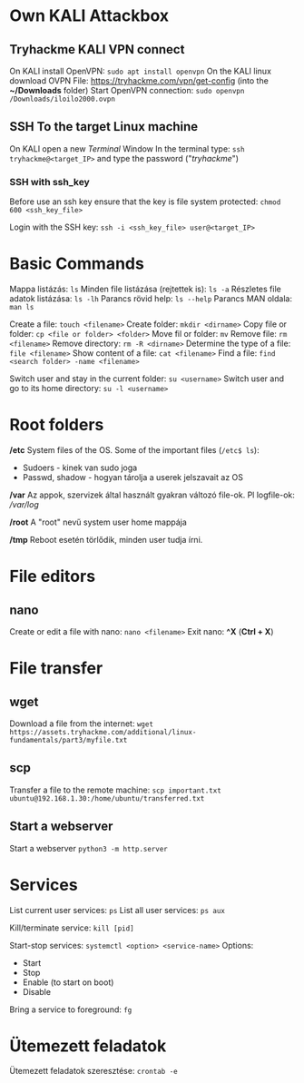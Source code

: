 # Own KALI Attackbox
## Tryhackme KALI VPN connect

On KALI install OpenVPN: `sudo apt install openvpn`
On the KALI linux download OVPN File: https://tryhackme.com/vpn/get-config (into the **~/Downloads** folder)
Start OpenVPN connection: `sudo openvpn /Downloads/iloilo2000.ovpn`

## SSH To the target Linux machine

On KALI open a new _Terminal_ Window
In the terminal type: `ssh tryhackme@<target_IP>` and type the password ("_tryhackme_")

### SSH with ssh_key

Before use an ssh key ensure that the key is file system protected:
`chmod 600 <ssh_key_file>`

Login with the SSH key:
`ssh -i <ssh_key_file> user@<target_IP>`

# Basic Commands

Mappa listázás: `ls`
Minden file listázása (rejtettek is): `ls -a`
Részletes file adatok listázása: `ls -lh`
Parancs rövid help: `ls --help`
Parancs MAN oldala: `man ls`

Create a file: `touch <filename>`
Create folder: `mkdir <dirname>`
Copy file or folder: `cp <file or folder> <folder>`
Move fil or folder: `mv`
Remove file: `rm <filename>`
Remove directory: `rm -R <dirname>`
Determine the type of a file: `file <filename>`
Show content of a file: `cat <filename>`
Find a file: `find <search folder> -name <filename>`

Switch user and stay in the current folder: `su <username>`
Switch user and go to its home directory: `su -l <username>`

# Root folders

**/etc**
System files of the OS. Some of the important files (`/etc$ ls`):
- Sudoers - kinek van sudo joga
- Passwd, shadow - hogyan tárolja a userek jelszavait az OS

**/var**
Az appok, szervizek által használt gyakran változó file-ok. Pl logfile-ok: */var/log*

**/root**
A "root" nevű system user home mappája

**/tmp**
Reboot esetén törlődik, minden user tudja írni.

# File editors

## nano

Create or edit a file with nano: `nano <filename>`
Exit nano: **^X** (**Ctrl + X**)

# File transfer

## wget

Download a file from the internet:
`wget https://assets.tryhackme.com/additional/linux-fundamentals/part3/myfile.txt`

## scp

Transfer a file to the remote machine:
`scp important.txt ubuntu@192.168.1.30:/home/ubuntu/transferred.txt`

## Start a webserver

Start a webserver
`python3 -m http.server`

# Services

List current user services: `ps`
List all user services: `ps aux`

Kill/terminate service: `kill [pid]`

Start-stop services:
`systemctl <option> <service-name>`
Options:
- Start
- Stop
- Enable (to start on boot)
- Disable

Bring a service to foreground: `fg`

# Ütemezett feladatok

Ütemezett feladatok szeresztése: `crontab -e`
